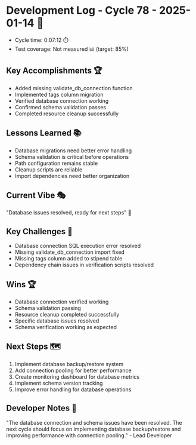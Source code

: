 # Development Log - Cycle 78 - 2025-01-14 🚀
- Cycle time: 0:07:12 ⏱️
- Test coverage: Not measured 📊 (target: 85%)

## Key Accomplishments 🏆
- Added missing validate_db_connection function
- Implemented tags column migration
- Verified database connection working
- Confirmed schema validation passes
- Completed resource cleanup successfully

## Lessons Learned 📚
- Database migrations need better error handling
- Schema validation is critical before operations
- Path configuration remains stable
- Cleanup scripts are reliable
- Import dependencies need better organization

## Current Vibe 🎭
"Database issues resolved, ready for next steps" 🚀

## Key Challenges 🚧
- Database connection SQL execution error resolved
- Missing validate_db_connection import fixed
- Missing tags column added to stipend table
- Dependency chain issues in verification scripts resolved

## Wins 🏆
- Database connection verified working
- Schema validation passing
- Resource cleanup completed successfully
- Specific database issues resolved
- Schema verification working as expected

## Next Steps 🗺️
1. Implement database backup/restore system
2. Add connection pooling for better performance
3. Create monitoring dashboard for database metrics
4. Implement schema version tracking
5. Improve error handling for database operations

## Developer Notes 📝
"The database connection and schema issues have been resolved. The next cycle should focus on implementing database backup/restore and improving performance with connection pooling." - Lead Developer
